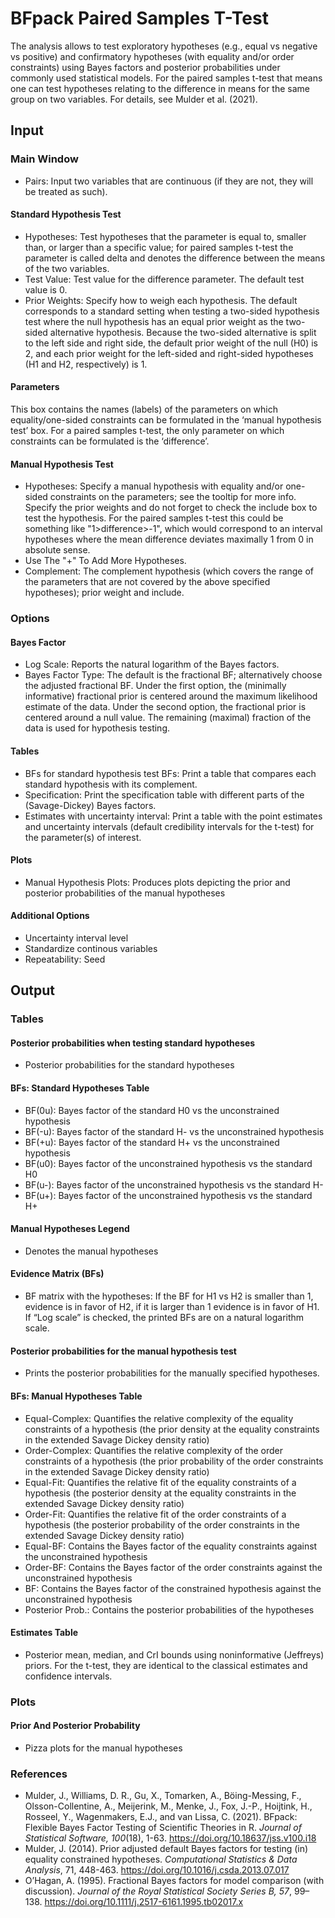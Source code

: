 BFpack Paired Samples T-Test
==========================

The analysis allows to test exploratory hypotheses (e.g., equal vs negative vs positive) and confirmatory hypotheses (with equality and/or order constraints) using Bayes factors and posterior probabilities under commonly used statistical models. For the paired samples t-test that means one can test hypotheses relating to the difference in means for the same group on two variables. For details, see Mulder et al. (2021).

## Input
### Main Window
- Pairs: Input two variables that are continuous (if they are not, they will be treated as such).

#### Standard Hypothesis Test
- Hypotheses: Test hypotheses that the parameter is equal to, smaller than, or larger than a specific value; for paired samples t-test the parameter is called delta and denotes the difference between the means of the two variables.
- Test Value: Test value for the difference parameter. The default test value is 0.
- Prior Weights: Specify how to weigh each hypothesis. The default corresponds to a standard setting when testing a two-sided hypothesis test where the null hypothesis has an equal prior weight as the two-sided alternative hypothesis. Because the two-sided alternative is split to the left side and right side, the default prior weight of the null (H0) is 2, and each prior weight for the left-sided and right-sided hypotheses (H1 and H2, respectively) is 1.

#### Parameters
This box contains the names (labels) of the parameters on which equality/one-sided constraints can be formulated in the ‘manual hypothesis test’ box. For a paired samples t-test, the only parameter on which constraints can be formulated is the ‘difference’.

#### Manual Hypothesis Test
- Hypotheses: Specify a manual hypothesis with equality and/or one-sided constraints on the parameters; see the tooltip for more info. Specify the prior weights and do not forget to check the include box to test the hypothesis. For the paired samples t-test this could be something like "1>difference>-1", which would correspond to an interval hypotheses where the mean difference deviates maximally 1 from 0 in absolute sense.
- Use The "+" To Add More Hypotheses.
- Complement: The complement hypothesis (which covers the range of the parameters that are not covered by the above specified hypotheses); prior weight and include.

### Options
#### Bayes Factor
- Log Scale: Reports the natural logarithm of the Bayes factors.
- Bayes Factor Type: The default is the fractional BF; alternatively choose the adjusted fractional BF. Under the first option, the (minimally informative) fractional prior is centered around the maximum likelihood estimate of the data. Under the second option, the fractional prior is centered around a null value. The remaining (maximal) fraction of the data is used for hypothesis testing.

#### Tables
- BFs for standard hypothesis test BFs: Print a table that compares each standard hypothesis with its complement.
- Specification: Print the specification table with different parts of the (Savage-Dickey) Bayes factors.
- Estimates with uncertainty interval: Print a table with the point estimates and uncertainty intervals (default credibility intervals for the t-test) for the parameter(s) of interest.

#### Plots
- Manual Hypothesis Plots: Produces plots depicting the prior and posterior probabilities of the manual hypotheses

#### Additional Options
- Uncertainty interval level
- Standardize continous variables
- Repeatability: Seed

## Output

### Tables
#### Posterior probabilities when testing standard hypotheses
- Posterior probabilities for the standard hypotheses

#### BFs: Standard Hypotheses Table
- BF(0u): Bayes factor of the standard H0 vs the unconstrained hypothesis
- BF(-u): Bayes factor of the standard H- vs the unconstrained hypothesis
- BF(+u): Bayes factor of the standard H+ vs the unconstrained hypothesis
- BF(u0): Bayes factor of the unconstrained hypothesis vs the standard H0
- BF(u-): Bayes factor of the unconstrained hypothesis vs the standard H-
- BF(u+): Bayes factor of the unconstrained hypothesis vs the standard H+

#### Manual Hypotheses Legend
- Denotes the manual hypotheses

#### Evidence Matrix (BFs)
- BF matrix with the hypotheses: If the BF for H1 vs H2 is smaller than 1, evidence is in favor of H2, if it is larger than 1 evidence is in favor of H1. If “Log scale” is checked, the printed BFs are on a natural logarithm scale.

#### Posterior probabilities for the manual hypothesis test
- Prints the posterior probabilities for the manually specified hypotheses.

#### BFs: Manual Hypotheses Table
- Equal-Complex: Quantifies the relative complexity of the equality constraints of a hypothesis (the prior density at the equality constraints in the extended Savage Dickey density ratio)
- Order-Complex: Quantifies the relative complexity of the order constraints of a hypothesis (the prior probability of the order constraints in the extended Savage Dickey density ratio)
- Equal-Fit: Quantifies the relative fit of the equality constraints of a hypothesis (the posterior density at the equality constraints in the extended Savage Dickey density ratio)
- Order-Fit: Quantifies the relative fit of the order constraints of a hypothesis (the posterior probability of the order constraints in the extended Savage Dickey density ratio)
- Equal-BF: Contains the Bayes factor of the equality constraints against the unconstrained hypothesis
- Order-BF: Contains the Bayes factor of the order constraints against the unconstrained hypothesis
- BF: Contains the Bayes factor of the constrained hypothesis against the unconstrained hypothesis
- Posterior Prob.: Contains the posterior probabilities of the hypotheses

#### Estimates Table
- Posterior mean, median, and CrI bounds using noninformative (Jeffreys) priors. For the t-test, they are identical to the classical estimates and confidence intervals.

### Plots
#### Prior And Posterior Probability 
- Pizza plots for the manual hypotheses

### References

- Mulder, J., Williams, D. R., Gu, X., Tomarken, A., Böing-Messing, F., Olsson-Collentine, A., Meijerink, M., Menke, J., Fox, J.-P., Hoijtink, H., Rosseel, Y., Wagenmakers, E.J., and van Lissa, C. (2021). BFpack: Flexible Bayes Factor Testing of Scientific Theories in R. *Journal of Statistical Software, 100*(18), 1-63. https://doi.org/10.18637/jss.v100.i18
- Mulder, J. (2014). Prior adjusted default Bayes factors for testing (in) equality constrained hypotheses. *Computational Statistics & Data Analysis*, 71, 448-463. https://doi.org/10.1016/j.csda.2013.07.017
- O’Hagan, A. (1995). Fractional Bayes factors for model comparison (with discussion). *Journal of the Royal Statistical Society Series B, 57*, 99–138. https://doi.org/10.1111/j.2517-6161.1995.tb02017.x
